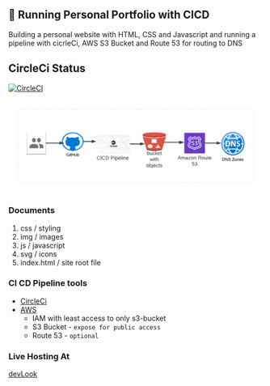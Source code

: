 ## :rocket: Running Personal Portfolio with CICD 
Building a personal website with  HTML, CSS and Javascript and running a pipeline with cicrleCi, AWS S3 Bucket and Route 53 for routing to DNS 

## CircleCi Status
[![CircleCI](https://dl.circleci.com/status-badge/img/gh/dev-luqman/Portfolio/tree/main.svg?style=svg)](https://dl.circleci.com/status-badge/redirect/gh/dev-luqman/Portfolio/tree/main)

![](./img/Porfolio-pipeline.png)

### Documents
1. css / styling
2. img / images 
3. js / javascript
4. svg / icons
5. index.html / site root file

### CI CD Pipeline tools 
- [CircleCi](https://circleci.com/)
- [AWS](https://aws.amazon.com/)
  - IAM with least access to only s3-bucket
  - S3 Bucket - ``` expose for public access ```
  - Route 53 - ``` optional ```

### Live Hosting At
[devLook](http://devlook.tech/)

